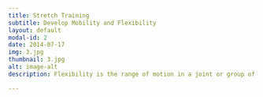 ```yaml
---
title: Stretch Training
subtitle: Develop Mobility and Flexibility
layout: default
modal-id: 2
date: 2014-07-17
img: 3.jpg
thumbnail: 3.jpg
alt: image-alt
description: Flexibility is the range of motion in a joint or group of joints or the ability to move joints effectively through a complete range of motion. Flexibility training includes stretching exercises to lengthen the muscles.

---
```

